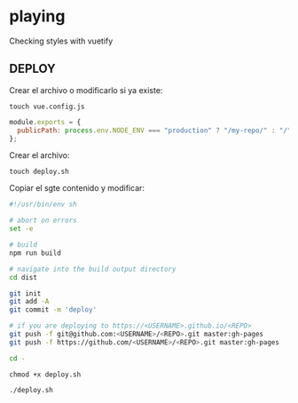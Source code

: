 # playing

Checking styles with vuetify

## DEPLOY

Crear el archivo o modificarlo si ya existe:

```
touch vue.config.js
```

```js
module.exports = {
  publicPath: process.env.NODE_ENV === "production" ? "/my-repo/" : "/",
};
```

Crear el archivo:

```
touch deploy.sh
```

Copiar el sgte contenido y modificar:

```sh
#!/usr/bin/env sh

# abort on errors
set -e

# build
npm run build

# navigate into the build output directory
cd dist

git init
git add -A
git commit -m 'deploy'

# if you are deploying to https://<USERNAME>.github.io/<REPO>
git push -f git@github.com:<USERNAME>/<REPO>.git master:gh-pages
git push -f https://github.com/<USERNAME>/<REPO>.git master:gh-pages

cd -
```

```
chmod +x deploy.sh
```

```
./deploy.sh
```
